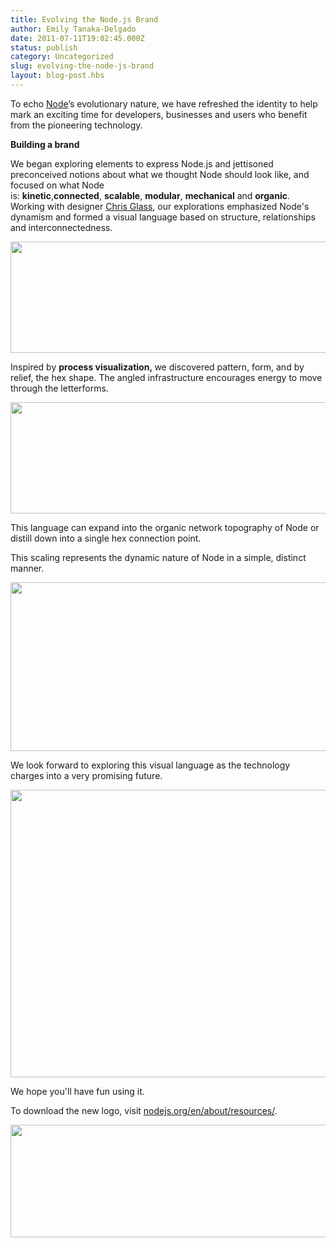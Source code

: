 ```yaml
---
title: Evolving the Node.js Brand
author: Emily Tanaka-Delgado
date: 2011-07-11T19:02:45.000Z
status: publish
category: Uncategorized
slug: evolving-the-node-js-brand
layout: blog-post.hbs
---
```


To echo <a href="https://nodejs.org/">Node</a>’s evolutionary nature, we have refreshed the identity to help mark an exciting time for developers, businesses and users who benefit from the pioneering technology.

<strong>Building a brand</strong>

We began exploring elements to express Node.js and jettisoned preconceived notions about what we thought Node should look like, and focused on what Node is: <strong>kinetic</strong>,<strong>connected</strong>, <strong>scalable</strong>, <strong>modular</strong>, <strong>mechanical</strong> and <strong>organic</strong>. Working with designer <a href="http://www.chrisglass.com">Chris Glass</a>, our explorations emphasized Node's dynamism and formed a visual language based on structure, relationships and interconnectedness.

<img class="alignnone size-full wp-image-184" title="grid" src="https://nodeblog.files.wordpress.com/2011/07/grid.png" alt="" width="520" height="178" />

Inspired by <strong>process visualization, </strong>we discovered pattern, form, and by relief, the hex shape. The angled infrastructure encourages energy to move through the letterforms.

<img class="alignnone size-full wp-image-185" title="nodejs" src="https://nodeblog.files.wordpress.com/2011/07/nodejs.png" alt="" width="520" height="178" />

This language can expand into the organic network topography of Node or distill down into a single hex connection point.

This scaling represents the dynamic nature of Node in a simple, distinct manner.

<img title="Node.js network" src="https://joyeur.files.wordpress.com/2011/07/network.png" alt="" width="560" height="270" />

We look forward to exploring this visual language as the technology charges into a very promising future.

<img title="Node.js nebula" src="https://joyeur.files.wordpress.com/2011/07/node.png" alt="" width="560" height="460" />

We hope you'll have fun using it.

To download the new logo, visit <a href="https://nodejs.org/en/about/resources/">nodejs.org/en/about/resources/</a>.

<img title="Tri-color Node" src="https://joyeur.files.wordpress.com/2011/07/tri-color-node.png" alt="" width="560" height="180" />
